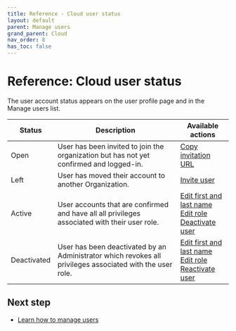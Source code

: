 ```yaml
---
title: Reference - Cloud user status
layout: default
parent: Manage users
grand_parent: Cloud
nav_order: 8
has_toc: false
---
```


# Reference: Cloud user status

The user account status appears on the user profile page and in the Manage users list.

| Status | Description | Available actions |
|---|---|---|
| Open | User has been invited to join the organization but has not yet confirmed and logged-in. | [Copy invitation URL](/cloud/cloud-configuration/cloud-user-invite#provide-invitation-url-optional) |
| Left | User has moved their account to another Organization. | [Invite user](/cloud/cloud-configuration/cloud-user-invite) |
| Active | User accounts that are confirmed and have all all privileges associated with their user role. | [Edit first and last name](/cloud/cloud-configuration/cloud-user-edit-details)<br/>[Edit role](/cloud/cloud-configuration/cloud-user-edit-role)<br/>[Deactivate user](/cloud/cloud-configuration/cloud-user-deactivate) |
| Deactivated | User has been deactivated by an Administrator which revokes all privileges associated with the user role. | [Edit first and last name](/cloud/cloud-configuration/cloud-user-edit-details)<br/>[Edit role](/cloud/cloud-configuration/cloud-user-edit-role)<br/>[Reactivate user](/cloud/cloud-configuration/cloud-user-deactivate#reactivate-a-user) |

## Next step

* [Learn how to manage users](/cloud/cloud-configuration/cloud-users-manage)
